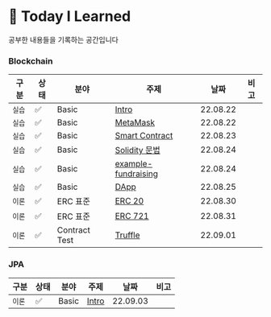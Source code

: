 # 📌 Today I Learned
공부한 내용들을 기록하는 공간입니다

### Blockchain
|구분|상태|분야|주제|날짜|비고|
| ------ | ------ | ------ | ------ | ------ |------ |
|`실습`| :white_check_mark: | Basic | [Intro](https://github.com/Jaehwany/TIL/blob/main/Blockchain/Basic/0.%20이더리움%20네트워크.md)|22.08.22 | |
|`실습`| :white_check_mark: | Basic | [MetaMask](https://github.com/Jaehwany/TIL/blob/main/Blockchain/Basic/1.%20MetaMask.md) |22.08.22 | |
|`실습`| :white_check_mark: | Basic | [Smart Contract](https://github.com/Jaehwany/TIL/blob/main/Blockchain/Basic/3.%20Smart%20Contract.md) |22.08.23 | |
|`실습`| :white_check_mark: | Basic | [Solidity 문법](https://github.com/Jaehwany/TIL/blob/main/Blockchain/Basic/5.%20Solidity%20기본%20문법.md) |22.08.24 | |
|`실습`| :white_check_mark: | Basic | [example-fundraising](https://github.com/Jaehwany/TIL/blob/main/Blockchain/Basic/7.%20FundRaising%20구현.md) |22.08.24 | |
|`실습`| :white_check_mark: | Basic | [DApp](https://github.com/Jaehwany/TIL/blob/main/Blockchain/Basic/8.%20DApp.md) |22.08.25 | |
|`이론`| :white_check_mark: | ERC 표준 | [ERC 20](https://github.com/Jaehwany/TIL/tree/main/Blockchain/ERC%20표준/token/ERC%2020) |22.08.30 | |
|`이론`| :white_check_mark: | ERC 표준 | [ERC 721](https://github.com/Jaehwany/TIL/tree/main/Blockchain/ERC%20표준/token/ERC%20721) |22.08.31 | |
|`이론`| :white_check_mark: | Contract Test | [Truffle](https://github.com/Jaehwany/TIL/tree/main/Blockchain/Contract-Test) |22.09.01 | |

### JPA
|구분|상태|분야|주제|날짜|비고|
| ------ | ------ | ------ | ------ | ------ |------ |
|`이론`| :white_check_mark: | Basic | [Intro](https://github.com/Jaehwany/TIL/blob/main/Blockchain/Basic/0.%20이더리움%20네트워크.md)|22.09.03 | |
